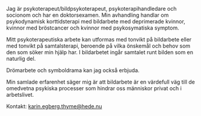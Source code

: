 Jag är psykoterapeut/bildpsykoterapeut, psykoterapihandledare och socionom och har en doktorsexamen. Min avhandling handlar om psykodynamisk korttidsterapi med bildarbete med deprimerade kvinnor, kvinnor med bröstcancer och kvinnor med psykosymatiska symptom.  

Mitt psykoterapeutiska arbete kan utformas med tonvikt på bildarbete eller med tonvikt på samtalsterapi, beroende på vilka önskemål och behov som den som söker min hjälp har. I bildarbetet ingår samtalet runt bilden som en naturlig del.  

Drömarbete och symboldrama kan jag också erbjuda.  

Min samlade erfarenhet säger mig är att bildarbete är en värdefull väg till de omedvetna psykiska processer som hindrar oss människor privat och i arbetslivet.

Kontakt: [karin.egberg.thyme@hede.nu](mailto:karin.egberg.thyme@hede.nu)